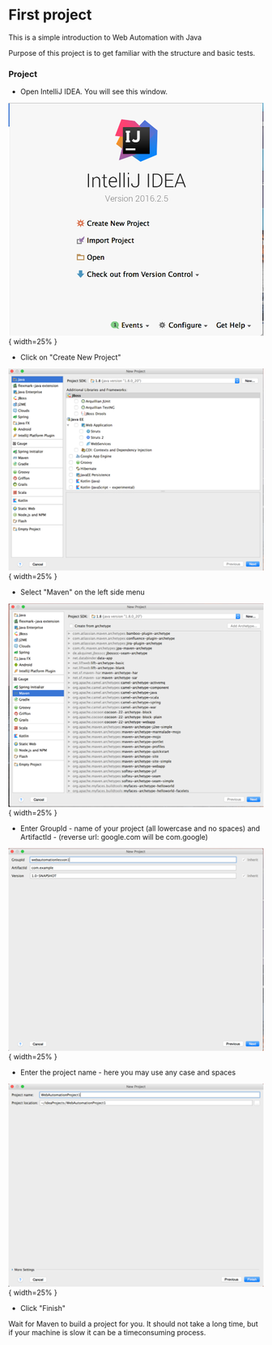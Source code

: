 # First project

This is a simple introduction to Web Automation with Java

Purpose of this project is to get familiar with the structure and basic tests.

### Project

  -  Open IntelliJ IDEA. You will see this window. 

![](https://github.com/Fedor-Tsyganov/qa-automation-lessons/blob/master/WEB/Lesson1/images/step1.png?raw=true){ width=25% }

  -  Click on "Create New Project"

![](https://github.com/Fedor-Tsyganov/qa-automation-lessons/blob/master/WEB/Lesson1/images/step2.png?raw=true){ width=25% }

  -  Select "Maven" on the left side menu

![](https://github.com/Fedor-Tsyganov/qa-automation-lessons/blob/master/WEB/Lesson1/images/step3.png?raw=true){ width=25% }

  -  Enter GroupId - name of your project (all lowercase and no spaces) and ArtifactId - (reverse url: google.com will be com.google)

![](https://github.com/Fedor-Tsyganov/qa-automation-lessons/blob/master/WEB/Lesson1/images/step4.png?raw=true){ width=25% }

  -  Enter the project name - here you may use any case and spaces

![](https://github.com/Fedor-Tsyganov/qa-automation-lessons/blob/master/WEB/Lesson1/images/step5.png?raw=true){ width=25% }

  -  Click "Finish"


Wait for Maven to build a project for you. It should not take a long time, but if your machine is slow it can be a timeconsuming process.
